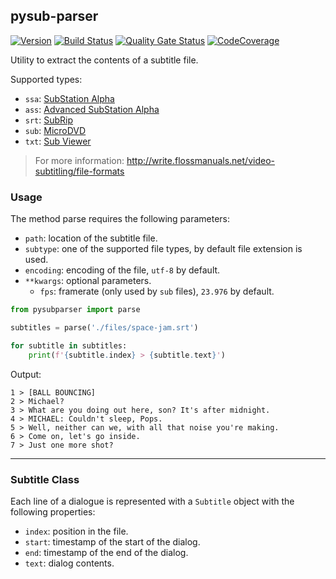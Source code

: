 ## pysub-parser

[![Version](https://img.shields.io/pypi/v/pysub-parser?logo=pypi)](https://pypi.org/project/pysub-parser)
[![Build Status](https://img.shields.io/travis/federicocalendino/pysub-parser/master?logo=travis)](https://travis-ci.com/federicocalendino/pysub-parser)
[![Quality Gate Status](https://img.shields.io/sonar/alert_status/federicocalendino_pysub-parser?logo=sonarcloud&server=https://sonarcloud.io)](https://sonarcloud.io/dashboard?id=federicocalendino_pysub-parser)
[![CodeCoverage](https://img.shields.io/codecov/c/gh/federicocalendino/pysub-parser?logo=codecov)](https://codecov.io/gh/federicocalendino/pysub-parser)


Utility to extract the contents of a subtitle file.

Supported types:

* `ssa`: [SubStation Alpha](https://en.wikipedia.org/wiki/SubStation_Alpha)
* `ass`: [Advanced SubStation Alpha](https://en.wikipedia.org/wiki/SubStation_Alpha#Advanced_SubStation_Alpha)
* `srt`: [SubRip](https://en.wikipedia.org/wiki/SubRip)
* `sub`: [MicroDVD](https://en.wikipedia.org/wiki/MicroDVD)
* `txt`: [Sub Viewer](https://en.wikipedia.org/wiki/SubViewer)

> For more information: http://write.flossmanuals.net/video-subtitling/file-formats

### Usage

The method parse requires the following parameters:

* `path`: location of the subtitle file.
* `subtype`: one of the supported file types, by default file extension is used.
* `encoding`: encoding of the file, `utf-8` by default.
* `**kwargs`: optional parameters.
  * `fps`: framerate (only used by `sub` files), `23.976` by default.

```python
from pysubparser import parse

subtitles = parse('./files/space-jam.srt')

for subtitle in subtitles:
    print(f'{subtitle.index} > {subtitle.text}')
```

Output:
```
1 > [BALL BOUNCING]
2 > Michael?
3 > What are you doing out here, son? It's after midnight.
4 > MICHAEL: Couldn't sleep, Pops.
5 > Well, neither can we, with all that noise you're making.
6 > Come on, let's go inside.
7 > Just one more shot?

```

___

### Subtitle Class

Each line of a dialogue is represented with a `Subtitle` object with the following properties:

* `index`: position in the file.
* `start`: timestamp of the start of the dialog.
* `end`: timestamp of the end of the dialog.
* `text`: dialog contents.
